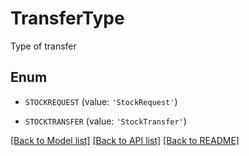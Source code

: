 # TransferType

Type of transfer

## Enum

* `STOCKREQUEST` (value: `'StockRequest'`)

* `STOCKTRANSFER` (value: `'StockTransfer'`)

[[Back to Model list]](../README.md#documentation-for-models) [[Back to API list]](../README.md#documentation-for-api-endpoints) [[Back to README]](../README.md)


